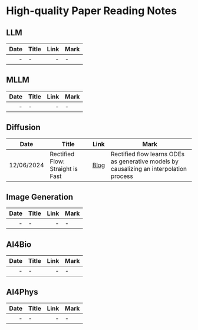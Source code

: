 # High-quality Paper Reading Notes

## LLM
| Date | Title | Link | Mark| 
| --: | -- | --: | -- |
| - | - | - | - |

## MLLM
| Date | Title | Link | Mark| 
| --: | -- | --: | -- |
| - | - | - | - |

## Diffusion
| Date | Title | Link | Mark| 
| -- | -- | -- | -- |
| 12/06/2024 | Rectified Flow: Straight is Fast | [Blog](https://rectifiedflow.github.io/blog/2024/intro/) | Rectified flow learns ODEs as generative models by causalizing an interpolation process |

## Image Generation
| Date | Title | Link | Mark| 
| --: | -- | --: | -- |
| - | - | - | - |

## AI4Bio
| Date | Title | Link | Mark| 
| --: | -- | --: | -- |
| - | - | - | - |

## AI4Phys
| Date | Title | Link | Mark| 
| --: | -- | --: | -- |
| - | - | - | - |


